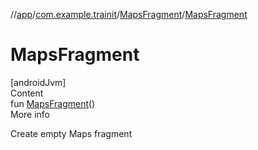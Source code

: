 //[app](../../../index.md)/[com.example.trainit](../index.md)/[MapsFragment](index.md)/[MapsFragment](-maps-fragment.md)



# MapsFragment  
[androidJvm]  
Content  
fun [MapsFragment](-maps-fragment.md)()  
More info  


Create empty Maps fragment

  



